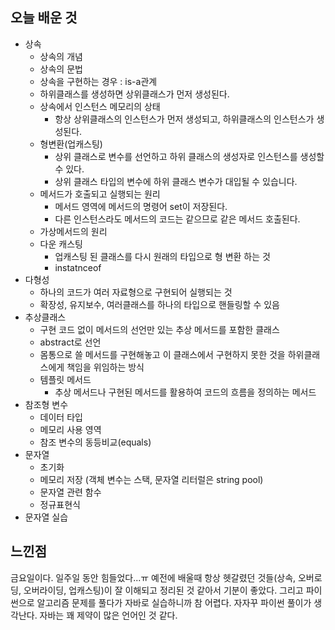 ## 오늘 배운 것

- 상속
    - 상속의 개념
    - 상속의 문법
    - 상속을 구현하는 경우 : is-a관계
    - 하위클래스를 생성하면 상위클래스가 먼저 생성된다.
    - 상속에서 인스턴스 메모리의 상태
        - 항상 상위클래스의 인스턴스가 먼저 생성되고, 하위클래스의 인스턴스가 생성된다.
    - 형변환(업캐스팅)
        - 상위 클래스로 변수를 선언하고 하위 클래스의 생성자로 인스턴스를 생성할 수 있다.
        - 상위 클래스 타입의 변수에 하위 클래스 변수가 대입될 수 있습니다.
    - 메서드가 호출되고 실행되는 원리
        - 메서드 영역에 메서드의 명령어 set이 저장된다.
        - 다른 인스턴스라도 메서드의 코드는 같으므로 같은 메서드 호출된다.
    - 가상메서드의 원리
    - 다운 캐스팅
        - 업캐스팅 된 클래스를 다시 원래의 타입으로 형 변환 하는 것
        - instatnceof
- 다형성
    - 하나의 코드가 여러 자료형으로 구현되어 실행되는 것
    - 확장성, 유지보수, 여러클래스를 하나의 타입으로 핸들링할 수 있음
- 추상클래스
    - 구현 코드 없이 메서드의 선언만 있는 추상 메서드를 포함한 클래스
    - abstract로 선언
    - 몸통으로 쓸 메서드를 구현해놓고 이 클래스에서 구현하지 못한 것을 하위클래스에게 책임을 위임하는 방식
    - 템플릿 메서드
        - 추상 메서드나 구현된 메서드를 활용하여 코드의 흐름을 정의하는 메서드
- 참조형 변수
    - 데이터 타입
    - 메모리 사용 영역
    - 참조 변수의 동등비교(equals)
- 문자열
    - 초기화
    - 메모리 저장 (객체 변수는 스택, 문자열 리터럴은 string pool)
    - 문자열 관련 함수
    - 정규표현식
- 문자열 실습


## 느낀점
금요일이다. 일주일 동안 힘들었다...ㅠ
예전에 배울때 항상 헷갈렸던 것들(상속, 오버로딩, 오버라이딩, 업캐스팅)이 잘 이해되고 정리된 것 같아서 기분이 좋았다.
그리고 파이썬으로 알고리즘 문제를 풀다가 자바로 실습하니까 참 어렵다. 자자꾸 파이썬 풀이가 생각난다.
자바는 꽤 제약이 많은 언어인 것 같다. 




